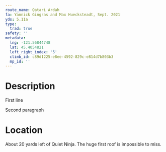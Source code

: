 ```yaml
---
route_name: Qatari Ardah
fa: Yannick Gingras and Max Huecksteadt, Sept. 2021
yds: 5.11a
type:
  trad: true
safety: ''
metadata:
  lng: -121.56844748
  lat: 45.4054821
  left_right_index: '5'
  climb_id: c89d1225-e8ee-4592-829c-e814d7b803b3
  mp_id: ''
---
```

# Description

First line

Second paragraph

# Location

About 20 yards left of Quiet Ninja. The huge first roof is impossible to miss.


